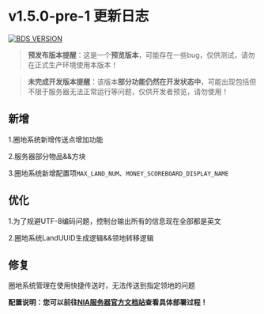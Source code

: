 # v1.5.0-pre-1 更新日志

[![BDS VERSION](https://img.shields.io/badge/BDS-1.20.51.01-green?style=for-the-badge&logo=appveyor)](https://www.minecraft.net/en-us/download/server/bedrock)


> **预发布版本提醒**：这是一个**预览版本**，可能存在一些bug，仅供测试，请勿在正式生产环境使用本版本！

> **未完成开发版本提醒**：该版本**部分功能仍然在开发状态中**，可能出现包括但不限于服务器无法正常运行等问题，仅供开发者预览，请勿使用！


## 新增

1.圈地系统新增传送点增加功能

2.服务器部分物品&&方块

3.圈地系统新增配置项`MAX_LAND_NUM`、`MONEY_SCOREBOARD_DISPLAY_NAME`

## 优化

1.为了规避UTF-8编码问题，控制台输出所有的信息现在全部都是英文

2.圈地系统LandUUID生成逻辑&&领地转移逻辑

## 修复

圈地系统管理在使用快捷传送时，无法传送到指定领地的问题



**配置说明：您可以前往[NIA服务器官方文档站](https://docs.mcnia.com/dev)查看具体部署过程！**

